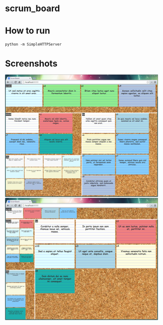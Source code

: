 scrum\_board
==========

How to run
===

    python -m SimpleHTTPServer

Screenshots
===

![](https://raw.githubusercontent.com/kdeloach/scrum_board/master/preview.png)
![](https://raw.githubusercontent.com/kdeloach/scrum_board/master/preview2.png)


